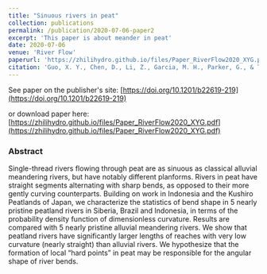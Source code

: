 ```yaml
---
title: "Sinuous rivers in peat"
collection: publications
permalink: /publication/2020-07-06-paper2
excerpt: 'This paper is about meander in peat'
date: 2020-07-06
venue: 'River Flow'
paperurl: 'https://zhilihydro.github.io/files/Paper_RiverFlow2020_XYG.pdf'
citation: 'Guo, X. Y., Chen, D., Li, Z., Garcia, M. H., Parker, G., & Tanaka, G. (2020). Sinuous rivers in peat. In River Flow 2020 (pp. 1575-1581). CRC Press. doi: https://doi.org/10.1201/b22619-219'
---
```


See paper on the publisher's site: [https://doi.org/10.1201/b22619-219](https://doi.org/10.1201/b22619-219)

or download paper here: [https://zhilihydro.github.io/files/Paper_RiverFlow2020_XYG.pdf](https://zhilihydro.github.io/files/Paper_RiverFlow2020_XYG.pdf)

### Abstract

Single-thread rivers flowing through peat are as sinuous as classical alluvial meandering rivers, but have notably different planforms. Rivers in peat have straight segments alternating with sharp bends, as opposed to their more gently curving counterparts. Building on work in Indonesia and the Kushiro Peatlands of Japan, we characterize the statistics of bend shape in 5 nearly pristine peatland rivers in Siberia, Brazil and Indonesia, in terms of the probability density function of dimensionless curvature. Results are compared with 5 nearly pristine alluvial meandering rivers. We show that peatland rivers have significantly larger lengths of reaches with very low curvature (nearly straight) than alluvial rivers. We hypothesize that the formation of local “hard points” in peat may be responsible for the angular shape of river bends.
